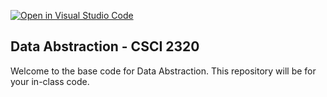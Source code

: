 [![Open in Visual Studio Code](https://classroom.github.com/assets/open-in-vscode-718a45dd9cf7e7f842a935f5ebbe5719a5e09af4491e668f4dbf3b35d5cca122.svg)](https://classroom.github.com/online_ide?assignment_repo_id=11614512&assignment_repo_type=AssignmentRepo)
## Data Abstraction - CSCI 2320

Welcome to the base code for Data Abstraction. This repository will be for your in-class code.